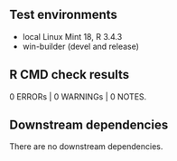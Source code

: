 ## Test environments

* local Linux Mint 18, R 3.4.3
* win-builder (devel and release)

## R CMD check results

0 ERRORs | 0 WARNINGs | 0 NOTES. 

## Downstream dependencies

There are no downstream dependencies.